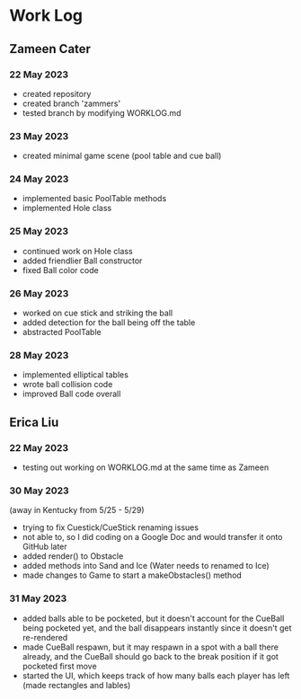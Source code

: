 # Work Log

## Zameen Cater

### 22 May 2023

- created repository
- created branch 'zammers'
- tested branch by modifying WORKLOG.md

### 23 May 2023
- created minimal game scene (pool table and cue ball)

### 24 May 2023
- implemented basic PoolTable methods
- implemented Hole class

### 25 May 2023
- continued work on Hole class
- added friendlier Ball constructor
- fixed Ball color code

### 26 May 2023
- worked on cue stick and striking the ball
- added detection for the ball being off the table
- abstracted PoolTable

### 28 May 2023
- implemented elliptical tables
- wrote ball collision code
- improved Ball code overall

## Erica Liu

### 22 May 2023

- testing out working on WORKLOG.md at the same time as Zameen

### 30 May 2023

(away in Kentucky from 5/25 - 5/29)
- trying to fix Cuestick/CueStick renaming issues
- not able to, so I did coding on a Google Doc and would transfer it onto GitHub later
- added render() to Obstacle
- added methods into Sand and Ice (Water needs to renamed to Ice)
- made changes to Game to start a makeObstacles() method

### 31 May 2023

- added balls able to be pocketed, but it doesn't account for the CueBall being pocketed yet,
and the ball disappears instantly since it doesn't get re-rendered
- made CueBall respawn, but it may respawn in a spot with a ball there already,
and the CueBall should go back to the break position if it got pocketed first move
- started the UI, which keeps track of how many balls each player has left
(made rectangles and lables)
